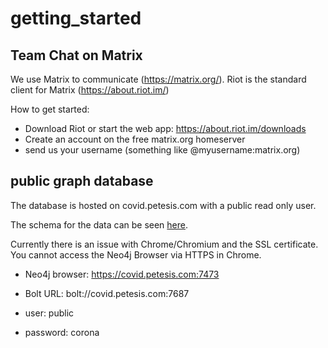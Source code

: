 # getting_started

## Team Chat on Matrix
We use Matrix to communicate (https://matrix.org/). Riot is the standard client for Matrix (https://about.riot.im/)

How to get started:
- Download Riot or start the web app: https://about.riot.im/downloads
- Create an account on the free matrix.org homeserver
- send us your username (something like @myusername:matrix.org)


## public graph database
The database is hosted on covid.petesis.com with a public read only user.

The schema for the data can be seen [here](https://www.yworks.com/yed-live/?file=https://gist.githubusercontent.com/yGuy/27c2412bbf0724464c396fe2dc2a6851/raw/CovidGraphSchemaCleaned).

Currently there is an issue with Chrome/Chromium and the SSL certificate. You cannot access the Neo4j Browser via HTTPS in Chrome.

- Neo4j browser: https://covid.petesis.com:7473
- Bolt URL: bolt://covid.petesis.com:7687

- user: public
- password: corona
